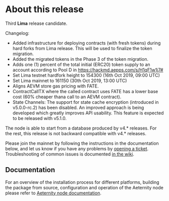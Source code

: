 # About this release

Third **Lima** release candidate.

Changelog:

* Added infrastructure for deploying contracts (with fresh tokens) during hard forks from Lima release.
  This will be used to finalize the token migration.
* Added the migrated tokens in the Phase 3 of the token migration.
* Adds one (1) percent of the total initial (ERC20) token supply to an account
  according to Pool D in https://hackmd.aepps.com/s/H1qF1w1j7#
* Set Lima testnet hardfork height to 154300 (16th Oct 2019, 09:00 UTC)
* Set Lima mainnet to 161150 (30th Oct 2019, 13:00 UTC)
* Aligns AEVM store gas pricing with FATE.
* ContractCallTX where the called contract uses FATE has a lower base cost (60% cheaper thana call to an AEVM contract).
* State Channels: The support for state cache encryption (introduced in v5.0.0-rc.2)
  has been disabled. An improved approach is being developed which greatly improves API
  usability. This feature is expected to be released with v5.1.0.

The node is able to start from a database produced by v4.* releases. For the rest, this release is not backward compatible with v4.* releases.

Please join the mainnet by following the instructions in the documentation below, and let us know if you have any problems by [opening a ticket](https://github.com/aeternity/aeternity/issues).
Troubleshooting of common issues is documented [in the wiki](https://github.com/aeternity/aeternity/wiki/Troubleshooting).

## Documentation

For an overview of the installation process for different platforms,
building the package from source, configuration and operation of the Aeternity
node please refer to [Aeternity node documentation](https://docs.aeternity.io/).
